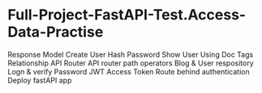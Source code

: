 # Full-Project-FastAPI-Test.Access-Data-Practise
Response Model
Create User
Hash Password
Show User
Using Doc Tags
Relationship
API Router
API router path operators
Blog & User respository
Logn & verify Password
JWT Access Token
Route behind authentication
Deploy fastAPI app

